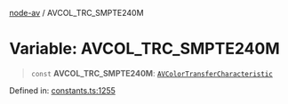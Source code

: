 [node-av](../globals.md) / AVCOL\_TRC\_SMPTE240M

# Variable: AVCOL\_TRC\_SMPTE240M

> `const` **AVCOL\_TRC\_SMPTE240M**: [`AVColorTransferCharacteristic`](../type-aliases/AVColorTransferCharacteristic.md)

Defined in: [constants.ts:1255](https://github.com/seydx/av/blob/f8631fc881b394300b1479f511d55cf1c370a87f/src/constants/constants.ts#L1255)
